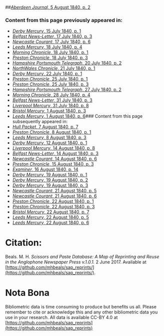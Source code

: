 ##[*Aberdeen Journal*, 5 August 1840, p. 2](https://mhbeals.github.io/sap_html/Aberdeen-Journal/Aberdeen-Journal-5-August-1840-p-2)

### Content from this page previously appeared in:
+ [*Derby Mercury*, 15 July 1840, p. 1](https://mhbeals.github.io/sap_html/Derby-Mercury/Derby-Mercury-15-July-1840-p-1)
+ [*Belfast News-Letter*, 17 July 1840, p. 3](https://mhbeals.github.io/sap_html/Belfast-News-Letter/Belfast-News-Letter-17-July-1840-p-3)
+ [*Newcastle Courant*, 17 July 1840, p. 6](https://mhbeals.github.io/sap_html/Newcastle-Courant/Newcastle-Courant-17-July-1840-p-6)
+ [*Leeds Mercury*, 18 July 1840, p. 4](https://mhbeals.github.io/sap_html/Leeds-Mercury/Leeds-Mercury-18-July-1840-p-4)
+ [*Morning Chronicle*, 18 July 1840, p. 1](https://mhbeals.github.io/sap_html/Morning-Chronicle/Morning-Chronicle-18-July-1840-p-1)
+ [*Preston Chronicle*, 18 July 1840, p. 3](https://mhbeals.github.io/sap_html/Preston-Chronicle/Preston-Chronicle-18-July-1840-p-3)
+ [*Hampshire Portsmouth Telegraph*, 20 July 1840, p. 2](https://mhbeals.github.io/sap_html/Hampshire-Portsmouth-Telegraph/Hampshire-Portsmouth-Telegraph-20-July-1840-p-2)
+ [*NorthWales Chronicle*, 21 July 1840, p. 1](https://mhbeals.github.io/sap_html/NorthWales-Chronicle/NorthWales-Chronicle-21-July-1840-p-1)
+ [*Derby Mercury*, 22 July 1840, p. 1](https://mhbeals.github.io/sap_html/Derby-Mercury/Derby-Mercury-22-July-1840-p-1)
+ [*Preston Chronicle*, 25 July 1840, p. 1](https://mhbeals.github.io/sap_html/Preston-Chronicle/Preston-Chronicle-25-July-1840-p-1)
+ [*Preston Chronicle*, 25 July 1840, p. 3](https://mhbeals.github.io/sap_html/Preston-Chronicle/Preston-Chronicle-25-July-1840-p-3)
+ [*Hampshire Portsmouth Telegraph*, 27 July 1840, p. 2](https://mhbeals.github.io/sap_html/Hampshire-Portsmouth-Telegraph/Hampshire-Portsmouth-Telegraph-27-July-1840-p-2)
+ [*Morning Chronicle*, 28 July 1840, p. 4](https://mhbeals.github.io/sap_html/Morning-Chronicle/Morning-Chronicle-28-July-1840-p-4)
+ [*Belfast News-Letter*, 31 July 1840, p. 3](https://mhbeals.github.io/sap_html/Belfast-News-Letter/Belfast-News-Letter-31-July-1840-p-3)
+ [*Liverpool Mercury*, 31 July 1840, p. 8](https://mhbeals.github.io/sap_html/Liverpool-Mercury/Liverpool-Mercury-31-July-1840-p-8)
+ [*Bristol Mercury*, 1 August 1840, p. 3](https://mhbeals.github.io/sap_html/Bristol-Mercury/Bristol-Mercury-1-August-1840-p-3)
+ [*Leeds Mercury*, 1 August 1840, p. 6](https://mhbeals.github.io/sap_html/Leeds-Mercury/Leeds-Mercury-1-August-1840-p-6)### Content from this page subsequently appeared in:
+ [*Hull Packet*, 7 August 1840, p. 7](https://mhbeals.github.io/sap_html/Hull-Packet/Hull-Packet-7-August-1840-p-7)
+ [*Preston Chronicle*, 8 August 1840, p. 1](https://mhbeals.github.io/sap_html/Preston-Chronicle/Preston-Chronicle-8-August-1840-p-1)
+ [*Leeds Mercury*, 8 August 1840, p. 3](https://mhbeals.github.io/sap_html/Leeds-Mercury/Leeds-Mercury-8-August-1840-p-3)
+ [*Derby Mercury*, 12 August 1840, p. 1](https://mhbeals.github.io/sap_html/Derby-Mercury/Derby-Mercury-12-August-1840-p-1)
+ [*Liverpool Mercury*, 14 August 1840, p. 8](https://mhbeals.github.io/sap_html/Liverpool-Mercury/Liverpool-Mercury-14-August-1840-p-8)
+ [*Belfast News-Letter*, 14 August 1840, p. 3](https://mhbeals.github.io/sap_html/Belfast-News-Letter/Belfast-News-Letter-14-August-1840-p-3)
+ [*Newcastle Courant*, 14 August 1840, p. 6](https://mhbeals.github.io/sap_html/Newcastle-Courant/Newcastle-Courant-14-August-1840-p-6)
+ [*Preston Chronicle*, 15 August 1840, p. 3](https://mhbeals.github.io/sap_html/Preston-Chronicle/Preston-Chronicle-15-August-1840-p-3)
+ [*Examiner*, 16 August 1840, p. 14](https://mhbeals.github.io/sap_html/Examiner/Examiner-16-August-1840-p-14)
+ [*Derby Mercury*, 19 August 1840, p. 1](https://mhbeals.github.io/sap_html/Derby-Mercury/Derby-Mercury-19-August-1840-p-1)
+ [*Derby Mercury*, 19 August 1840, p. 2](https://mhbeals.github.io/sap_html/Derby-Mercury/Derby-Mercury-19-August-1840-p-2)
+ [*Derby Mercury*, 19 August 1840, p. 3](https://mhbeals.github.io/sap_html/Derby-Mercury/Derby-Mercury-19-August-1840-p-3)
+ [*Newcastle Courant*, 21 August 1840, p. 5](https://mhbeals.github.io/sap_html/Newcastle-Courant/Newcastle-Courant-21-August-1840-p-5)
+ [*Newcastle Courant*, 21 August 1840, p. 6](https://mhbeals.github.io/sap_html/Newcastle-Courant/Newcastle-Courant-21-August-1840-p-6)
+ [*Preston Chronicle*, 22 August 1840, p. 1](https://mhbeals.github.io/sap_html/Preston-Chronicle/Preston-Chronicle-22-August-1840-p-1)
+ [*Preston Chronicle*, 22 August 1840, p. 3](https://mhbeals.github.io/sap_html/Preston-Chronicle/Preston-Chronicle-22-August-1840-p-3)
+ [*Bristol Mercury*, 22 August 1840, p. 7](https://mhbeals.github.io/sap_html/Bristol-Mercury/Bristol-Mercury-22-August-1840-p-7)
+ [*Leeds Mercury*, 22 August 1840, p. 5](https://mhbeals.github.io/sap_html/Leeds-Mercury/Leeds-Mercury-22-August-1840-p-5)
+ [*Leeds Mercury*, 22 August 1840, p. 6](https://mhbeals.github.io/sap_html/Leeds-Mercury/Leeds-Mercury-22-August-1840-p-6)
                    
# Citation: 

Beals. M. H. *Scissors and Paste Database: A Map of Reprinting and Reuse in the Anglophone Newspaper Press v.1.0.1.* 2 June 2017. Available at [https://github.com/mhbeals/sap_reprints/](https://github.com/mhbeals/sap_reprints/). 
                    
# Nota Bona

Bibliometric data is time consuming to produce but benefits us all. Please remember to cite or acknowledge this and any other bibliometric data you use in your research. All data is available CC-BY 4.0 at [https://github.com/mhbeals/sap_reprints](https://github.com/mhbeals/sap_reprints)